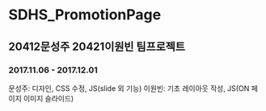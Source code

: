 # SDHS_PromotionPage
## 20412문성주 20421이원빈 팀프로젝트
### 2017.11.06 - 2017.12.01

문성주: 디자인, CSS 수정, JS(slide 외 기능)
이원빈: 기초 레이아웃 작성, JS(ON 페이지 이미지 슬라이드)